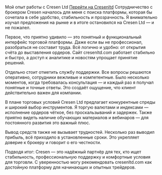 Мой опыт работы с Cresen Ltd 
[Перейти на Сresenltd](https://cresenltd.com/)
Сотрудничество с брокером Cresen началось для меня с поиска платформы, которая бы сочетала в себе удобство, стабильность и прозрачность. Я внимательно изучал предложения на рынке и в итоге остановился на Cresen Ltd — и не пожалел.

Первое, что приятно удивило — это понятный и функциональный интерфейс торговой платформы. Даже если вы не профессионал, разобраться не составит труда. Всё логично и удобно: от открытия счёта до выставления ордеров. Сайт cresenltd.com работает стабильно и быстро, а доступ к аналитике и новостям упрощает принятие решений.

Отдельно стоит отметить службу поддержки. Все вопросы решаются оперативно, сотрудники вежливые и компетентные. Было несколько моментов, когда требовалась консультация — и каждый раз я получал понятные и точные ответы. Это создаёт ощущение, что клиент действительно важен для компании.

В плане торговых условий Cresen Ltd предлагает конкурентные спреды и широкий выбор инструментов. Я торгую валютами и индексами — исполнение ордеров чёткое, без проскальзываний и задержек. Также приятно видеть наличие обучающих материалов и вебинаров — для постоянного развития это важный плюс.

Вывод средств также не вызывает трудностей. Несколько раз выводил прибыль, всё приходило в установленные сроки. Это укрепляет доверие к брокеру и говорит о его честности.

Подводя итог: Cresen — это надёжный партнёр для тех, кто ищет стабильность, профессиональную поддержку и комфортные условия для торговли. С уверенностью могу рекомендовать cresenltd.com как достойную платформу для начинающих и опытных трейдеров.
